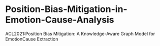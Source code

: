 # Position-Bias-Mitigation-in-Emotion-Cause-Analysis
ACL2021:Position Bias Mitigation: A Knowledge-Aware Graph Model for EmotionCause Extraction

